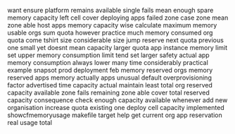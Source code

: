 want ensure platform remains available single fails mean enough spare memory capacity left cell cover deploying apps failed zone case zone mean zone able host apps memory capacity wise calculate maximum memory usable orgs sum quota however practice much memory consumed org quota come tshirt size considerable size jump reserve next quota previous one small yet doesnt mean capacity larger quota app instance memory limit set upper memory consumption limit tend set larger safety actual app memory consumption always lower many time considerably practical example snapsot prod deployment feb memory reserved orgs memory reserved apps memory actually apps unusual default overprovisioning factor advertised time capacity actual maintain least total org reserved capacity available zone fails remaining zone able cover total reserved capacity consequence check enough capacity available whenever add new organisation increase quota existing one deploy cell capacity implemented showcfmemoryusage makefile target help get current org app reservation real usage total